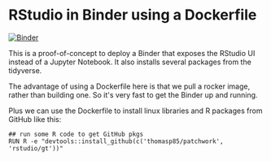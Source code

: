 # RStudio in Binder using a Dockerfile

[![Binder](http://mybinder.org/badge.svg)](http://beta.mybinder.org/v2/gh/benmarwick/dockerfile-rstudio/master?urlpath=rstudio)

This is a proof-of-concept to deploy a Binder that exposes the RStudio UI instead of a Jupyter Notebook. It also installs several packages from the tidyverse.

The advantage of using a Dockerfile here is that we pull a rocker image, rather than building one. So it's very fast to get the Binder up and running.

Plus we can use the Dockerfile to install linux libraries and R packages from GitHub like this:

```
## run some R code to get GitHub pkgs
RUN R -e "devtools::install_github(c('thomasp85/patchwork', 'rstudio/gt'))"
```


